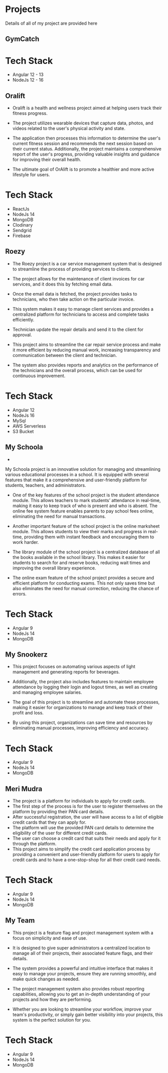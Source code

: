 # Projects
Details of all of my project are provided here

## GymCatch 

# Tech Stack
* Angular 12 - 13 
* NodeJs 12 - 16

## Oralift 

* Oralift is a health and wellness project aimed at helping users track their fitness progress. 

* The project utilizes wearable devices that capture data, photos, and videos related to the user's physical activity and state.
* The application then processes this information to determine the user's current fitness session and recommends the next session based on their current status. Additionally, the project maintains a comprehensive report of the user's progress, providing valuable insights and guidance for improving their overall health. 

* The ultimate goal of OrAlift is to promote a healthier and more active lifestyle for users.

# Tech Stack
* ReactJs 
* NodeJs 14
* MongoDB
* Clodinary
* Sendgrid
* Firebase

## Roezy 

* The Roezy project is a car service management system that is designed to streamline the process of providing services to clients. 

* The project allows for the maintenance of client invoices for car services, and it does this by fetching email data. 
* Once the email data is fetched, the project provides tasks to technicians, who then take action on the particular invoice. 

* This system makes it easy to manage client services and provides a centralized platform for technicians to access and complete tasks efficiently.

* Technician update the repair details and send it to the client for approval.

* This project aims to streamline the car repair service process and make it more efficient by reducing manual work, increasing transparency and communication between the client and technician. 

* The system also provides reports and analytics on the performance of the technicians and the overall process, which can be used for continuous improvement.

# Tech Stack
* Angular 12 
* NodeJs 16
* MySql
* AWS Serverless
* S3 Bucket

## My Schoola 

* 
My Schoola project is an innovative solution for managing and streamlining various educational processes in a school. It is equipped with several features that make it a comprehensive and user-friendly platform for students, teachers, and administrators.

* One of the key features of the school project is the student attendance module. This allows teachers to mark students’ attendance in real-time, making it easy to keep track of who is present and who is absent. The online fee system feature enables parents to pay school fees online, eliminating the need for manual transactions.

* Another important feature of the school project is the online marksheet module. This allows students to view their marks and progress in real-time, providing them with instant feedback and encouraging them to work harder.

* The library module of the school project is a centralized database of all the books available in the school library. This makes it easier for students to search for and reserve books, reducing wait times and improving the overall library experience.

* The online exam feature of the school project provides a secure and efficient platform for conducting exams. This not only saves time but also eliminates the need for manual correction, reducing the chance of errors.

# Tech Stack
* Angular 9 
* NodeJs 14
* MongoDB

## My Snookerz

* This project focuses on automating various aspects of light management and generating reports for beverages. 

* Additionally, the project also includes features to maintain employee attendance by logging their login and logout times, as well as creating and managing employee salaries. 

- The goal of this project is to streamline and automate these processes, making it easier for organizations to manage and keep track of their profit and loss.

* By using this project, organizations can save time and resources by eliminating manual processes, improving efficiency and accuracy.

# Tech Stack
* Angular 9 
* NodeJs 14
* MongoDB

## Meri Mudra 

* The project is a platform for individuals to apply for credit cards. 
* The first step of the process is for the user to register themselves on the platform by providing their PAN card details. 
* After successful registration, the user will have access to a list of eligible credit cards that they can apply for. 
* The platform will use the provided PAN card details to determine the eligibility of the user for different credit cards.
* The user can choose a credit card that suits their needs and apply for it through the platform.
* This project aims to simplify the credit card application process by providing a convenient and user-friendly platform for users to apply for credit cards and to have a one-stop-shop for all their credit card needs.

# Tech Stack
* Angular 9 
* NodeJs 14
* MongoDB

## My Team

* This project is a feature flag and project management system with a focus on simplicity and ease of use. 

* It is designed to give super administrators a centralized location to manage all of their projects, their associated feature flags, and their details. 

* The system provides a powerful and intuitive interface that makes it easy to manage your projects, ensure they are running smoothly, and make quick changes as needed. 

* The project management system also provides robust reporting capabilities, allowing you to get an in-depth understanding of your projects and how they are performing.

* Whether you are looking to streamline your workflow, improve your team's productivity, or simply gain better visibility into your projects, this system is the perfect solution for you.

# Tech Stack
* Angular 9 
* NodeJs 14
* MongoDB

